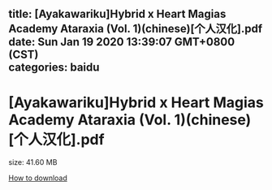 
title: [Ayakawariku]Hybrid x Heart Magias Academy Ataraxia (Vol. 1)(chinese)[个人汉化].pdf
date: Sun Jan 19 2020 13:39:07 GMT+0800 (CST)    
categories: baidu
---

# [Ayakawariku]Hybrid x Heart Magias Academy Ataraxia (Vol. 1)(chinese)[个人汉化].pdf
size: 41.60 MB
 
 

[How to download](https://bpcam.bemobtrk.com/go/2ceec3aa-1ca2-46d6-b9ff-aaa5c184517c?jno=5457)